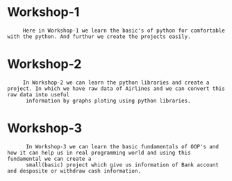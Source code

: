 # Workshop-1
         Here in Workshop-1 we learn the basic's of python for comfortable with the python. And furthur we create the projects easily.
         
# Workshop-2
         In Workshop-2 we can learn the python libraries and create a project. In which we have raw data of Airlines and we can convert this raw data into useful
          information by graphs ploting using python libraries.
          
 # Workshop-3
          In Workshop-3 we can learn the basic fundamentals of OOP's and how it can help us in real programming world and using this fundamental we can create a
          small(basic) project which give us information of Bank account and desposite or withdraw cash information.
